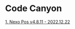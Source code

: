 # Code Canyon
[1. Nexo Pos v4.8.11 - 2022.12.22](https://codecanyon.net/item/nexopos-4x-pos-crm-inventory-manager/31188619)
